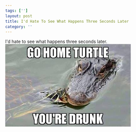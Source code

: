 ```yaml
---
tags: ['']
layout: post
title: I'd Hate To See What Happens Three Seconds Later
category: ''
---
```

I'd hate to see what happens three seconds later.
![I'd hate to see what happens three seconds later.](/uploads/2015-6-3-id-hate-to-see-what-happens-three-seconds-later.jpg)
